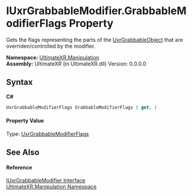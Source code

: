 # IUxrGrabbableModifier.GrabbableModifierFlags Property 
 

Gets the flags representing the parts of the <a href="T_UltimateXR_Manipulation_UxrGrabbableObject">UxrGrabbableObject</a> that are overriden/controlled by the modifier.

**Namespace:**&nbsp;<a href="N_UltimateXR_Manipulation">UltimateXR.Manipulation</a><br />**Assembly:**&nbsp;UltimateXR (in UltimateXR.dll) Version: 0.0.0.0

## Syntax

**C#**<br />
``` C#
UxrGrabbableModifierFlags GrabbableModifierFlags { get; }
```


#### Property Value
Type: <a href="T_UltimateXR_Manipulation_UxrGrabbableModifierFlags">UxrGrabbableModifierFlags</a>

## See Also


#### Reference
<a href="T_UltimateXR_Manipulation_IUxrGrabbableModifier">IUxrGrabbableModifier Interface</a><br /><a href="N_UltimateXR_Manipulation">UltimateXR.Manipulation Namespace</a><br />